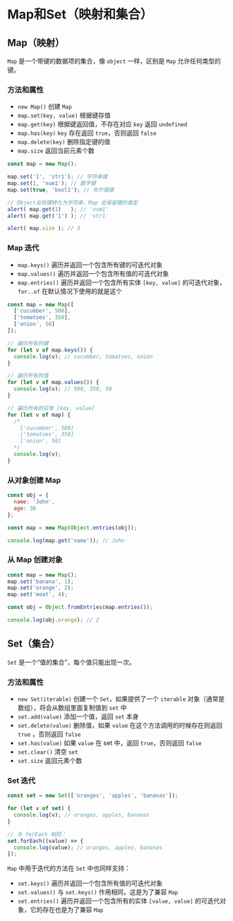 # Map和Set（映射和集合）

## Map（映射）

`Map` 是一个带键的数据项的集合，像 `object` 一样，区别是 `Map` 允许任何类型的键。

### 方法和属性

- `new Map()` 创建 `Map`
- `map.set(key, value)` 根据键存值
- `map.get(key)` 根据键返回值，不存在对应 `key` 返回 `undefined`
- `map.has(key)` `key` 存在返回 `true`，否则返回 `false`
- `map.delete(key)` 删除指定键的值
- `map.size` 返回当前元素个数

``` javascript
const map = new Map();

map.set('1', 'str1'); // 字符串键
map.set(1, 'num1'); // 数字键
map.set(true, 'bool1'); // 布尔值键

// Object会将键转化为字符串，Map 会保留键的类型
alert( map.get(1)   ); // 'num1'
alert( map.get('1') ); // 'str1'

alert( map.size ); // 3
```

### Map 迭代

- `map.keys()` 遍历并返回一个包含所有键的可迭代对象
- `map.values()` 遍历并返回一个包含所有值的可迭代对象
- `map.entries()` 遍历并返回一个包含所有实体 `[key, value]` 的可迭代对象，`for..of` 在默认情况下使用的就是这个

``` javascript
const map = new Map([
  ['cucumber', 500],
  ['tomatoes', 350],
  ['onion', 50]
]);

// 遍历所有的键
for (let v of map.keys()) {
  console.log(v); // cucumber, tomatoes, onion
}

// 遍历所有的值
for (let v of map.values()) {
  console.log(v); // 500, 350, 50
}

// 遍历所有的实体 [key, value]
for (let v of map) {
  /*
    ['cucumber', 500]
    ['tomatoes', 350]
    ['onion', 50]
  */
  console.log(v);
}
```

### 从对象创建 Map

``` javascript
const obj = {
  name: 'John',
  age: 30
};

const map = new Map(Object.entries(obj));

console.log(map.get('name')); // John
```

### 从 Map 创建对象

``` javascript
const map = new Map();
map.set('banana', 1);
map.set('orange', 2);
map.set('meat', 4);

const obj = Object.fromEntries(map.entries());

console.log(obj.orange); // 2
```
## Set（集合）

`Set` 是一个“值的集合”，每个值只能出现一次。

### 方法和属性

- `new Set(iterable)` 创建一个 `Set`，如果提供了一个 `iterable` 对象（通常是数组），将会从数组里面复制值到 `set` 中
- `set.add(value)` 添加一个值，返回 `set` 本身
- `set.delete(value)` 删除值，如果 `value` 在这个方法调用的时候存在则返回 `true` ，否则返回 `false`
- `set.has(value)` 如果 `value` 在 set 中，返回 `true`，否则返回 `false`
- `set.clear()` 清空 `set`
- `set.size` 返回元素个数

### Set 迭代

``` javascript
const set = new Set(['oranges', 'apples', 'bananas']);

for (let v of set) {
  console.log(v); // oranges, apples, bananas
}

// 与 forEach 相同：
set.forEach((value) => {
  console.log(value); // oranges, apples, bananas
});
```

`Map` 中用于迭代的方法在 `Set` 中也同样支持：

- `set.keys()` 遍历并返回一个包含所有值的可迭代对象
- `set.values()` 与 `set.keys()` 作用相同，这是为了兼容 `Map`
- `set.entries()` 遍历并返回一个包含所有的实体 `[value, value]` 的可迭代对象，它的存在也是为了兼容 `Map`

